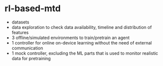 # rl-based-mtd

- datasets
- data exploration to check data availability, timeline and distribution of features
- 3 offline/simulated environments to train/pretrain an agent
- 1 controller for online on-device learning without the need of external communication
- 1 mock controller, excluding the ML parts that is used to monitor realistic data for pretraining